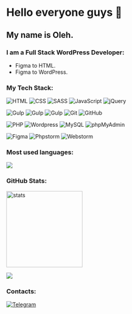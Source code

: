 


# Hello everyone guys 👋
## My name is Oleh.
### I am a Full Stack WordPress Developer: 
- Figma to HTML. 
- Figma to WordPress.

### My Tech Stack:

![HTML](https://img.shields.io/badge/-HTML-333?style=for-the-badge&logo=html5)
![CSS](https://img.shields.io/badge/-CSS-333?style=for-the-badge&logo=css3&logoColor=blue)
![SASS](https://img.shields.io/badge/-SASS-333?style=for-the-badge&logo=SASS)
![JavaScript](https://img.shields.io/badge/-JavaScript-333?style=for-the-badge&logo=javascript)
![jQuery](https://img.shields.io/badge/-jQuery-333?style=for-the-badge&logo=jQuery&logoColor=blue)  

![Gulp](https://img.shields.io/badge/-Gulp-333?style=for-the-badge&logo=Gulp)
![Gulp](https://img.shields.io/badge/-Webpack-333?style=for-the-badge&logo=Webpack)
![Gulp](https://img.shields.io/badge/-Vite-333?style=for-the-badge&logo=Vite)
![Git](https://img.shields.io/badge/-Git-333?style=for-the-badge&logo=Git)
![GitHub](https://img.shields.io/badge/-GitHub-333?style=for-the-badge&logo=GitHub)  

![PHP](https://img.shields.io/badge/-PHP-333?style=for-the-badge&logo=PHP)
![Wordpress](https://img.shields.io/badge/-Wordpress-333?style=for-the-badge&logo=Wordpress&logoColor=blue)
![MySQL](https://img.shields.io/badge/-MySQL-333?style=for-the-badge)
![phpMyAdmin](https://img.shields.io/badge/-phpMyAdmin-333?style=for-the-badge)  

![Figma](https://img.shields.io/badge/-Figma-333?style=for-the-badge&logo=Figma&logoColor=red)
![Phpstorm](https://img.shields.io/badge/-Phpstorm-333?style=for-the-badge&logo=Phpstorm&logoColor=red)
![Webstorm](https://img.shields.io/badge/-Webstorm-333?style=for-the-badge&logo=Webstorm&logoColor=red)

### Most used languages:

![](https://github-readme-stats.vercel.app/api/top-langs/?username=artikus11&langs_count=3&layout=normal&theme=transparent&hide_title=true)

### GitHub Stats:

<img height=200 align="center" src="https://github-readme-stats.vercel.app/api?username=anuraghazra&show_owner=false&show_icons=true&theme=transparent&hide_title=true" alt="stats"/>

![](https://github-readme-stats.vercel.app/api?username=anuraghazra&show_owner=false&show_icons=true&theme=transparent&hide_title=true)

### Contacts: 

[![Telegram](https://img.shields.io/badge/-Telegram-333?style=for-the-badge&logo=telegram&logoColor=27A0D9)](https://t.me/creofocus)
